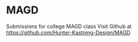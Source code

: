 # MAGD
Submissions for college MAGD class
Visit Github at https://github.com/Hunter-Kastning-Design/MAGD
